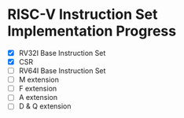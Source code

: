 # RISC-V Instruction Set Implementation Progress

- [x] RV32I Base Instruction Set
- [x] CSR
- [ ] RV64I Base Instruction Set
- [ ] M extension
- [ ] F extension
- [ ] A extension
- [ ] D & Q extension